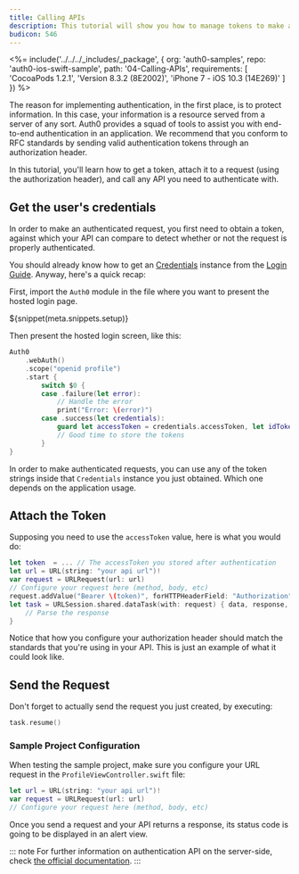 ```yaml
---
title: Calling APIs
description: This tutorial will show you how to manage tokens to make authenticated API calls, using URLSession.
budicon: 546
---
```


<%= include('../../../_includes/_package', {
  org: 'auth0-samples',
  repo: 'auth0-ios-swift-sample',
  path: '04-Calling-APIs',
  requirements: [
    'CocoaPods 1.2.1',
    'Version 8.3.2 (8E2002)',
    'iPhone 7 - iOS 10.3 (14E269)'
  ]
}) %>

The reason for implementing authentication, in the first place, is to protect information. In this case, your information is a resource served from a server of any sort. Auth0 provides a squad of tools to assist you with end-to-end authentication in an application. We recommend that you conform to RFC standards by sending valid authentication tokens through an authorization header.

In this tutorial, you'll learn how to get a token, attach it to a request (using the authorization header), and call any API you need to authenticate with.

## Get the user's credentials

In order to make an authenticated request, you first need to obtain a token, against which your API can compare to detect whether or not the request is properly authenticated.

You should already know how to get an [Credentials](https://github.com/auth0/Auth0.swift/blob/master/Auth0/Credentials.swift) instance from the [Login Guide](/quickstart/native/ios-swift/00-login). Anyway, here's a quick recap:

First, import the `Auth0` module in the file where you want to present the hosted login page.

${snippet(meta.snippets.setup)}

Then present the hosted login screen, like this:

```swift
Auth0
    .webAuth()
    .scope("openid profile")
    .start {
        switch $0 {
        case .failure(let error):
            // Handle the error
            print("Error: \(error)")
        case .success(let credentials):
            guard let accessToken = credentials.accessToken, let idToken = credentials.idToken else { return }
            // Good time to store the tokens
        }
}
```

In order to make authenticated requests, you can use any of the token strings inside that `Credentials` instance you just obtained. Which one depends on the application usage.

## Attach the Token

Supposing you need to use the `accessToken` value, here is what you would do:

```swift
let token  = ... // The accessToken you stored after authentication
let url = URL(string: "your api url")!
var request = URLRequest(url: url)
// Configure your request here (method, body, etc)
request.addValue("Bearer \(token)", forHTTPHeaderField: "Authorization")
let task = URLSession.shared.dataTask(with: request) { data, response, error in
    // Parse the response
}
```

Notice that how you configure your authorization header should match the standards that you're using in your API. This is just an example of what it could look like.

## Send the Request

Don't forget to actually send the request you just created, by executing:

```swift
task.resume()
```

### Sample Project Configuration

When testing the sample project, make sure you configure your URL request in the `ProfileViewController.swift` file:

```swift
let url = URL(string: "your api url")!
var request = URLRequest(url: url)
// Configure your request here (method, body, etc)
```

Once you send a request and your API returns a response, its status code is going to be displayed in an alert view.

::: note
For further information on authentication API on the server-side, check [the official documentation](/api/authentication).
:::
